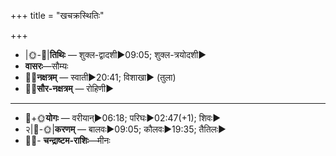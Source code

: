 +++
title = "खचक्रस्थितिः"

+++
- |🌞-🌛|**तिथिः** — शुक्ल-द्वादशी►09:05; शुक्ल-त्रयोदशी►  
- **वासरः**—सौम्यः  
- 🌌🌛**नक्षत्रम्** — स्वाती►20:41; विशाखा► (तुला)  
- 🌌🌞**सौर-नक्षत्रम्** — रोहिणी►  
___________________
- 🌛+🌞**योगः** — वरीयान्►06:18; परिघः►02:47(+1); शिवः►  
- २|🌛-🌞|**करणम्** — बालवः►09:05; कौलवः►19:35; तैतिलः►  
- 🌌🌛- **चन्द्राष्टम-राशिः**—मीनः  

